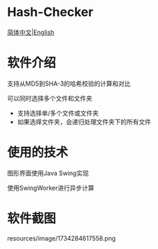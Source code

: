 # Hash-Checker

[简体中文](https://github.com/Cheng-MaoMao/Sennpai/blob/main/README.md)|[English](https://github.com/Cheng-MaoMao/Hash-Checker/blob/main/README_en.md)

# **软件介绍**

支持从MD5到SHA-3的哈希校验的计算和对比

可以同时选择多个文件和文件夹

* 支持选择单/多个文件或文件夹
* 如果选择文件夹，会递归处理文件夹下的所有文件

# 使用的技术

图形界面使用Java Swing实现

使用SwingWorker进行异步计算

# 软件截图
resources/image/1734284617558.png
